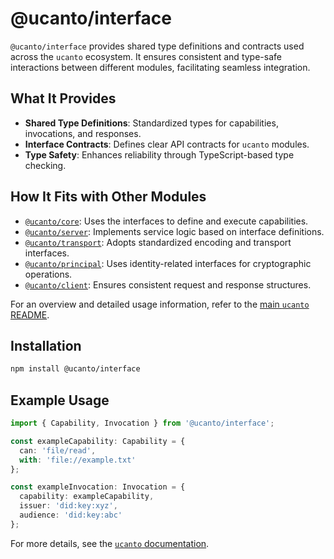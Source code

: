 # @ucanto/interface

`@ucanto/interface` provides shared type definitions and contracts used across the `ucanto` ecosystem. It ensures consistent and type-safe interactions between different modules, facilitating seamless integration.

## What It Provides
- **Shared Type Definitions**: Standardized types for capabilities, invocations, and responses.
- **Interface Contracts**: Defines clear API contracts for `ucanto` modules.
- **Type Safety**: Enhances reliability through TypeScript-based type checking.

## How It Fits with Other Modules
- [`@ucanto/core`](../core/README.md): Uses the interfaces to define and execute capabilities.
- [`@ucanto/server`](../server/README.md): Implements service logic based on interface definitions.
- [`@ucanto/transport`](../transport/README.md): Adopts standardized encoding and transport interfaces.
- [`@ucanto/principal`](../principal/README.md): Uses identity-related interfaces for cryptographic operations.
- [`@ucanto/client`](../client/README.md): Ensures consistent request and response structures.

For an overview and detailed usage information, refer to the [main `ucanto` README](../README.md).

## Installation
```sh
npm install @ucanto/interface
```

## Example Usage
```ts
import { Capability, Invocation } from '@ucanto/interface';

const exampleCapability: Capability = {
  can: 'file/read',
  with: 'file://example.txt'
};

const exampleInvocation: Invocation = {
  capability: exampleCapability,
  issuer: 'did:key:xyz',
  audience: 'did:key:abc'
};
```

For more details, see the [`ucanto` documentation](https://github.com/ucanto).